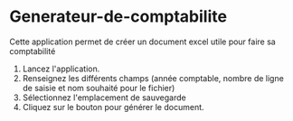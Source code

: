 # Generateur-de-comptabilite
Cette application permet de créer un document excel utile pour faire sa comptabilité

1. Lancez l'application.
2. Renseignez les différents champs (année comptable, nombre de ligne de saisie et nom souhaité pour le fichier)
3. Sélectionnez l'emplacement de sauvegarde
4. Cliquez sur le bouton pour générer le document.
